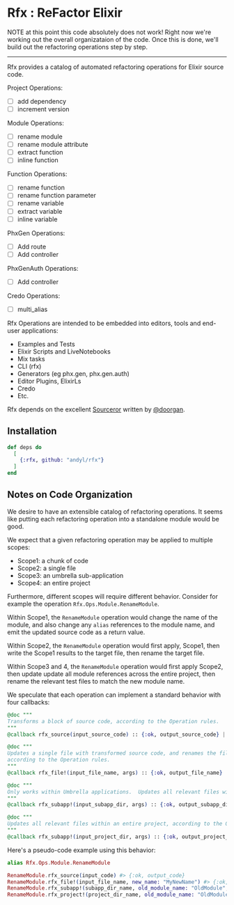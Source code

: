 # Rfx : ReFactor Elixir

NOTE at this point this code absolutely does not work!  Right now we're working
out the overall organizataion of the code.  Once this is done, we'll build out
the refactoring operations step by step.

---

Rfx provides a catalog of automated refactoring operations for Elixir source
code.  

Project Operations:

- [ ] add dependency
- [ ] increment version

Module Operations:

- [ ] rename module
- [ ] rename module attribute
- [ ] extract function
- [ ] inline function

Function Operations:

- [ ] rename function
- [ ] rename function parameter
- [ ] rename variable
- [ ] extract variable
- [ ] inline variable

PhxGen Operations:

- [ ] Add route
- [ ] Add controller

PhxGenAuth Operations:

- [ ] Add controller

Credo Operations:

- [ ] multi_alias

Rfx Operations are intended to be embedded into editors, tools and end-user
applications:

- Examples and Tests
- Elixir Scripts and LiveNotebooks
- Mix tasks
- CLI (rfx)
- Generators (eg phx.gen, phx.gen.auth)
- Editor Plugins, ElixirLs
- Credo
- Etc.

Rfx depends on the excellent [Sourceror](http://github.com/doorgan/sourceror)
written by [@doorgan](http://github.com/doorgan).

## Installation

```elixir
def deps do
  [
    {:rfx, github: "andyl/rfx"}
  ]
end
```

## Notes on Code Organization

We desire to have an extensible catalog of refactoring operations.  It seems
like putting each refactoring operation into a standalone module would be good.

We expect that a given refactoring operation may be applied to multiple scopes:
- Scope1: a chunk of code
- Scope2: a single file
- Scope3: an umbrella sub-application
- Scope4: an entire project

Furthermore, different scopes will require different behavior.  Consider for
example the operation `Rfx.Ops.Module.RenameModule`.

Within Scope1, the `RenameModule` operation would change the name of the
module, and also change any `alias` references to the module name, and emit the
updated source code as a return value.

Within Scope2, the `RenameModule` operation would first apply, Scope1, then
write the Scope1 results to the target file, then rename the target file.

Within Scope3 and 4, the `RenameModule` operation would first apply Scope2,
then update update all module references across the entire project, then rename
the relevant test files to match the new module name. 

We speculate that each operation can implement a standard behavior with four
callbacks:

```elixir
@doc """
Transforms a block of source code, according to the Operation rules.
"""
@callback rfx_source(input_source_code) :: {:ok, output_source_code} | {:error, String.t}

@doc """
Updates a single file with transformed source code, and renames the file
according to the Operation rules.
"""
@callback rfx_file!(input_file_name, args) :: {:ok, output_file_name} | {:error, String.t}

@doc """
Only works within Umbrella applications.  Updates all relevant files within a subapp, according to the Operation rules.
"""
@callback rfx_subapp!(input_subapp_dir, args) :: {:ok, output_subapp_dir, [updated_file_list]} | {:error, String.t}

@doc """
Updates all relevant files within an entire project, according to the Operation rules.
"""
@callback rfx_subapp!(input_project_dir, args) :: {:ok, output_project_dir, [updated_file_list]} | {:error, String.t}
```

Here's a pseudo-code example using this behavior:

```elixir
alias Rfx.Ops.Module.RenameModule

RenameModule.rfx_source(input_code) #> {:ok, output_code}
RenameModule.rfx_file!(input_file_name, new_name: "MyNewName") #> {:ok, output_file_name}
RenameModule.rfx_subapp!(subapp_dir_name, old_module_name: "OldModule", new_module_name: "NewModule") #> {:ok, subapp_dir_name, [list_of_updated_files]}
RenameModule.rfx_project!(project_dir_name, old_module_name: "OldModule", new_module_name: "NewModule") #> {:ok, project_dir_name, [list_of_updated_files]}
```

